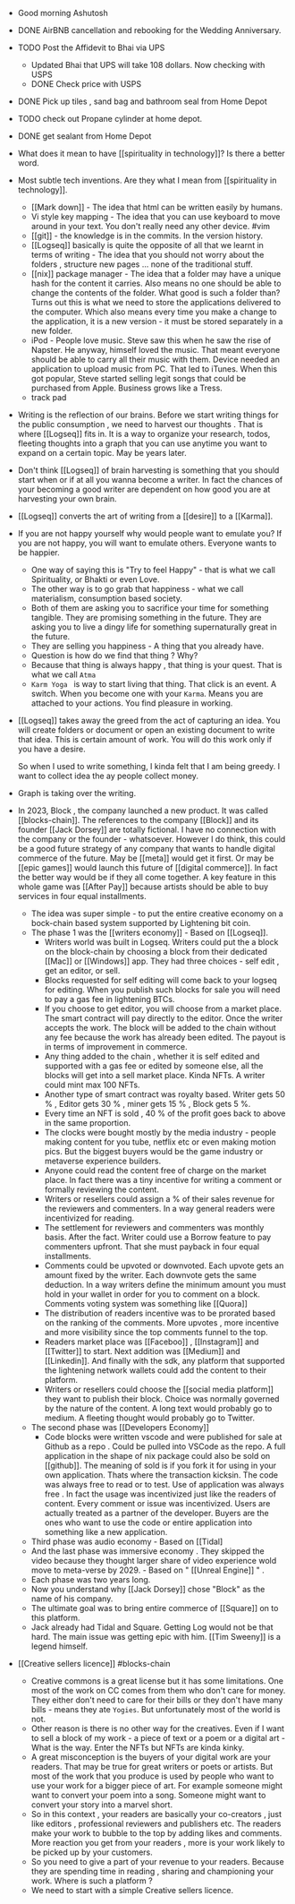 - Good morning Ashutosh
- DONE  AirBNB cancellation and rebooking for the Wedding Anniversary.
- TODO  Post the Affidevit to Bhai via UPS
	- Updated Bhai that UPS will take 108 dollars. Now checking with USPS
	- DONE Check price with USPS
- DONE Pick up tiles , sand bag and bathroom seal from Home Depot
- TODO check out Propane cylinder  at home depot.
- DONE  get sealant from Home Depot
- What does it mean to have [[spirituality in technology]]? Is there a better word.
- Most subtle tech inventions. Are they what I mean from [[spirituality in technology]].
	- [[Mark down]] - The idea that html can be written easily by humans.
	- Vi style key mapping - The idea that you can use keyboard to move around in your text. You don't really need any other device. #vim
	- [[git]]  - the knowledge is in the commits. In the version history.
	- [[Logseq]] basically is quite the opposite of all that we learnt in terms of writing - The idea that you should not worry about the folders , structure new pages ... none of the traditional stuff.
	- [[nix]] package manager  - The idea that a folder may have a unique hash for the content it carries. Also means no one should be able to change the contents of the folder. What good is such a folder than? Turns out this is what we need to store the applications delivered to the computer. Which also means every time you make a change to the application, it is a new version - it must be stored separately in a new folder.
	- iPod - People love music. Steve saw this when he saw the rise of Napster. He anyway, himself loved the music.  That meant everyone should be able to carry all their music with them. Device needed an application to upload music from PC. That led to iTunes. When this got popular, Steve started selling legit songs that could be purchased from Apple. Business grows like a Tress.
	- track pad
- Writing is the reflection of our brains. Before we start writing things for the public consumption , we need to harvest our thoughts . That is where [[Logseq]] fits in. It is a way to organize your research, todos, fleeting thoughts into a graph that you can use anytime you want to expand on a certain topic. May be years later.
- Don't think [[Logseq]] of brain harvesting is something that you should start when or if at all you wanna become a writer. In fact the chances of your becoming a good writer are dependent on how good you are at harvesting your own brain.
- [[Logseq]] converts the art of writing from a [[desire]] to a [[Karma]].
- If you are not happy yourself why would people want to emulate you?  If you are not happy, you will want to emulate others. Everyone wants to be happier.
	- One way of saying this is "Try to feel Happy" - that is what we call Spirituality, or Bhakti or even Love.
	- The other way is to go grab that happiness - what we call materialism, consumption based society.
	- Both of them are asking you to sacrifice your time for something tangible. They are promising something in the future.  They are asking you to live a dingy life for something supernaturally great in the future.
	- They are selling you happiness - A thing that you already have.
	- Question is how do we find that thing ? Why?
	- Because that thing is always happy , that thing is your quest.  That is what we call `Atma`
	- `Karm Yoga ` is way to start living that thing. That click is an event. A switch. When you become one with your `Karma`. Means you are attached to your actions. You find pleasure in working.
- [[Logseq]] takes away the greed from the act of capturing an idea. You will create folders or document or open an existing document to write that idea. This is certain amount of work. You will do this work only if you have a desire. 
  
  So when I used to write something, I kinda felt that I am being greedy. I want to collect idea the ay people collect money.
- Graph is taking over the writing.
- In 2023, Block , the company launched a new product. It was called [[blocks-chain]]. The references to the company [[Block]] and its founder [[Jack Dorsey]] are totally fictional. I have no connection with the company or the founder - whatsoever. However I do think, this could be a good future strategy of any company that wants to handle digital commerce  of the future. May be [[meta]] would get it first. Or may be [[epic games]] would launch this future of [[digital commerce]].  In fact the better way would be if they all come together.  A key feature in this whole game was [[After Pay]] because artists should be able to buy services in four equal installments.
	- The idea was super simple -  to put the entire creative economy on a bock-chain based system supported by Lightening bit coin.
	- The phase 1 was the [[writers economy]] - Based on [[Logseq]].
		- Writers world was built in Logseq. Writers could put the a block on the block-chain by choosing a block from their dedicated [[Mac]] or [[Windows]] app. They had three choices - self edit , get an editor, or sell.
		- Blocks requested for self editing will come back to your logseq for editing. When you publish such blocks for sale you will need to pay a gas fee in lightening BTCs.
		- If you choose to get editor,  you will choose from a market place. The smart contract will pay directly to the editor. Once the writer accepts the work. The block will be added to the chain without any fee because the work has already been edited. The payout is in terms of improvement in commerce.
		- Any thing added to the chain , whether it is self edited and supported with a gas fee or edited by someone else, all the blocks will get into a sell market place. Kinda NFTs. A writer could mint max 100 NFTs.
		- Another type of smart contract was royalty based. Writer gets 50 % , Editor gets 30 % , miner gets 15 % , Block gets 5 %.
		- Every time an NFT is sold ,  40 % of the profit goes back to above in the same proportion.
		- The clocks were bought mostly by the media industry - people making content for you tube, netflix etc or even making motion pics. But the biggest buyers would be the game industry or metaverse experience builders.
		- Anyone could read the content free of charge on the market place. In fact there was a tiny incentive for writing a comment or formally reviewing the content.
		- Writers or resellers could assign a % of their sales revenue for the reviewers and commenters. In a way general readers were incentivized for reading.
		- The settlement for reviewers and commenters was monthly basis. After the fact. Writer could use a Borrow feature to pay commenters upfront. That she must payback in four equal installments.
		- Comments could be upvoted or downvoted. Each upvote gets an amount fixed by the writer. Each downvote gets the same deduction. In a way writers define the minimum amount you must hold in your wallet in order for you to comment on a block. Comments voting system was something like [[Quora]]
		- The distribution of readers incentive  was to be prorated based on the ranking of the comments. More upvotes , more incentive and more visibility since the top comments funnel to the top.
		- Readers market place was [[Faceboo]] , [[Instagram]] and [[Twitter]] to start. Next addition was [[Medium]] and [[Linkedin]].  And finally with the sdk, any platform that supported the lightening network wallets could add the content to their platform.
		- Writers or resellers could choose the [[social media platform]] they want to publish their block. Choice was normally governed by the nature of the content. A long text would probably go to medium. A fleeting thought would probably go to Twitter.
	- The second phase was [[Developers Economy]]
		- Code blocks were written vscode and were published for sale at Github as a repo . Could be pulled into VSCode as the repo. A full application in the shape of nix package could also be sold on [[github]].  The meaning of sold is if you fork it for using in your own application. Thats where the transaction kicksin. The code was always free to read or to test. Use of application was always free . In fact the usage was incentivized just like the readers of content. Every comment or issue was incentivized. Users are actually treated as a partner of the developer. Buyers are the ones who want to use the code or entire application into something like a new application.
	- Third phase was audio economy - Based on [[Tidal]
	- And the last phase was immersive economy . They skipped the video because they thought larger share of video experience wold move to meta-verse by 2029.  - Based on " [[Unreal Engine]] " .
	- Each phase was two years long.
	- Now you understand why [[Jack Dorsey]] chose "Block" as the name of his company.
	- The ultimate goal was to bring entire commerce of [[Square]] on to this platform.
	- Jack already had Tidal and Square. Getting Log would not be that hard. The main issue was getting epic with him. [[Tim Sweeny]] is a legend himself.
- [[Creative sellers licence]] #blocks-chain
	- Creative commons is a great license but it has some limitations. One most of the work on CC comes from them who don't care for money. They either don't need to care for their bills or they don't have many bills - means they ate `Yogies`. But unfortunately most of the world is not.
	- Other reason is there is no other way for the creatives. Even if I want to sell a block of my work - a piece of text or a poem or a digital art  - What is the way.  Enter the NFTs but NFTs are kinda kinky.
	- A great misconception is the buyers of your digital work are your readers. That may be true for great writers or poets  or artists. But most of the work that you produce is used by people who want to use your work for a bigger piece of art. For example someone might want to convert your poem into a song. Someone might want to convert your story into a marvel short.
	- So in this context , your readers are basically your co-creators , just like editors , professional reviewers and publishers etc. The readers make your work to bubble to the top by adding likes and comments. More reaction you get from your readers , more is your work likely to be picked up by your customers.
	- So you need to give a part of your revenue to your readers. Because they are spending time in reading , sharing and championing your work. Where is such a platform ?
	- We need to start with a simple  Creative sellers licence.